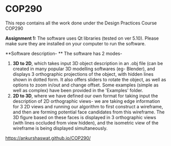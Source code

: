 # COP290
This repo contains all the work done under the Design Practices Course COP290


**Assignment 1:**
The software uses Qt libraries (tested on ver 5.10). Please make sure they are installed on your computer to run the software.

**Software description- **
The software has 2 modes- 
1) **3D to 2D**, which takes input 3D object description in an .obj file (can be created in many popular 3D modelling softwares (eg- Blender), and displays 3 orthographic projections of the object, with hidden lines shown in dotted form. It also offers sliders to rotate the object, as well as options to zoom in/out and change offset. Some examples (simple as well as complex) have been provided in the 'Examples' folder.
2) **2D to 3D**, where we have defined our own format for taking input the description of 2D orthographic views- we are taking edge information for 3 2D views and running our algorithm to first construct a wireframe, and then are forming potential face candidates from this wireframe. The 3D figure based on these faces is displayed in 3 orthographic views (with lines occluded from view hidden), and the isometric view of the wireframe is being displayed simultaneously.

https://ankurshaswat.github.io/COP290/
